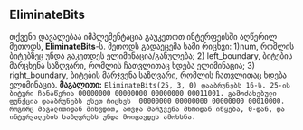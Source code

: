 ## EliminateBits
თქვენი დავალებაა იმპლემენტაცია გაუკეთოთ ინტერფეისში აღწერილ მეთოდს, **EliminateBits**-ს. მეთოდს გადაეცემა სამი რიცხვი: 1)num, რომლის ბიტებზეც უნდა გაკეთდეს ელიმინაცია/განულება; 2) left_boundary, ბიტების მარცხენა საზღვარი, რომლის ჩათვლითაც ხდება ელიმინაცია; 3) right_boundary, ბიტების მარჯვენა საზღვარი, რომლის ჩათვლითაც ხდება ელიმინაცია. **მაგალითი:** ```EliminateBits(25, 3, 0) დააბრუნებს 16-ს. 25-ის ბიტური ჩანაწერია 00000000 00000000 00000000 00011001. გამოძახებული ფუნქცია დააბრუნებს ესეთ რიცხვს  00000000 00000000 00000000 00010000. როგორც მაგალითიდან მიხვდით, ათვლა მარჯვენა მხრიდან იწყება, 0-დან, და ინტერვალების საზღვრებს უნდა მოიცავდეს ამოხსნა.``` 